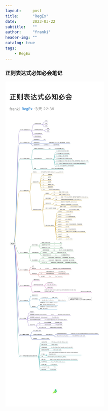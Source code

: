 ```yaml
---
layout:     post
title:      "RegEx"
date:       2023-03-22
subtitle:   ""
author:     "franki"
header-img: ""
catalog: true
tags:
    - RegEx
---
```


### 正则表达式必知必会笔记

![chapter12](/images/posts/regex/regex-simple.jpg)
